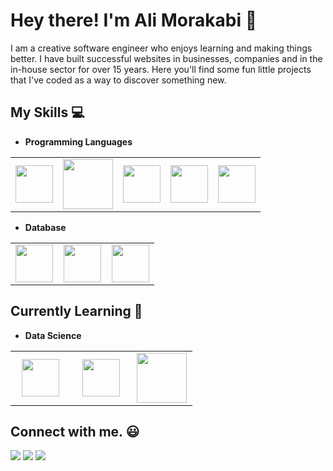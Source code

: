 # Hey there! I'm Ali Morakabi 👋

I am a creative software engineer who enjoys learning and making things better. I have built successful websites in businesses, companies and in the in-house sector for over 15 years. Here you'll find some fun little projects that I've coded as a way to discover something new. 


## My Skills :computer:

- **Programming Languages**
<table>
<tbody>
 <tr>

<td align="center" >
<img height=60px src="https://www.vectorlogo.zone/logos/javascript/javascript-ar21.svg"> 
</td>
<td align="center">
<img height=80px src="https://raw.githubusercontent.com/isocpp/logos/master/cpp_logo.png"> 
</td>
<td align="center" >
<img height=60px src="https://www.vectorlogo.zone/logos/java/java-ar21.svg"> 
</td>
<td align="center" >
<img height=60px src="https://www.vectorlogo.zone/logos/python/python-ar21.svg"> 
</td>
</td>
<td align="center" >
<img height=60px src="https://www.vectorlogo.zone/logos/php/php-ar21.svg"> 
</td>

</tr>

</tbody>
</table>


- **Database**
<table>
<tbody>


 <tr>
<td align="center" width="33%">
<img height=60px src="https://www.vectorlogo.zone/logos/mongodb/mongodb-ar21.svg"> 
</td>

<td align="center" width="33%">
<img height=60px src="https://www.vectorlogo.zone/logos/postgresql/postgresql-ar21.svg"> 
</td>

<td align="center" width="33%">
<img height=60px src="https://www.vectorlogo.zone/logos/mysql/mysql-ar21.svg"> 
</td>

</tr>

</tbody>
</table>



## Currently Learning :beginner:

- **Data Science**

<table>
<tbody>
 <tr>
<td align="center" width="33%">
<img height=60px src="https://www.vectorlogo.zone/logos/numpy/numpy-ar21.svg"> 
</td>

<td align="center" width="33%">
<img height=60px src="https://upload.wikimedia.org/wikipedia/commons/e/ed/Pandas_logo.svg"> 
</td>

<td align="center" width="33%">
<img height=80px src="https://www.vectorlogo.zone/logos/opencv/opencv-ar21.svg"> 
</td>
</tr>

</tbody>
</table>







## Connect with me. :smiley:

<p>
<a href="https://github.com/alimkb"><img src="http://i.imgur.com/0o48UoR.png"/></a>
<a href="mailto:alimkb@gmail.com"><img src="http://i.imgur.com/yCsTjba.png"/></a>
<a href="https://twitter.com/alimkb"><img src="http://i.imgur.com/tXSoThF.png"/></a>
</p>


